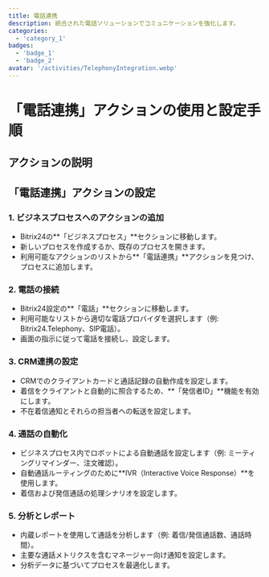 ```yaml
---
title: 電話連携
description: 統合された電話ソリューションでコミュニケーションを強化します。
categories: 
  - 'category_1'
badges:
  - 'badge_1'
  - 'badge_2'
avatar: '/activities/TelephonyIntegration.webp'
---
```


# 「電話連携」アクションの使用と設定手順

## アクションの説明

## **「電話連携」アクションの設定**

### 1. ビジネスプロセスへのアクションの追加
- Bitrix24の**「ビジネスプロセス」**セクションに移動します。
- 新しいプロセスを作成するか、既存のプロセスを開きます。
- 利用可能なアクションのリストから**「電話連携」**アクションを見つけ、プロセスに追加します。

### 2. 電話の接続
- Bitrix24設定の**「電話」**セクションに移動します。
- 利用可能なリストから適切な電話プロバイダを選択します（例: Bitrix24.Telephony、SIP電話）。
- 画面の指示に従って電話を接続し、設定します。

### 3. CRM連携の設定
- CRMでのクライアントカードと通話記録の自動作成を設定します。
- 着信をクライアントと自動的に照合するため、**「発信者ID」**機能を有効にします。
- 不在着信通知とそれらの担当者への転送を設定します。

### 4. 通話の自動化
- ビジネスプロセス内でロボットによる自動通話を設定します（例: ミーティングリマインダー、注文確認）。
- 自動通話ルーティングのために**IVR（Interactive Voice Response）**を使用します。
- 着信および発信通話の処理シナリオを設定します。

### 5. 分析とレポート
- 内蔵レポートを使用して通話を分析します（例: 着信/発信通話数、通話時間）。
- 主要な通話メトリクスを含むマネージャー向け通知を設定します。
- 分析データに基づいてプロセスを最適化します。